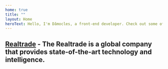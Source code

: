 ```yaml
---
home: true
title: ""
layout: Home
heroText: Hello, I'm Dâmocles, a front-end developer. Check out some of my projects below.
---
```


## [Realtrade](/work/realtrade/) - <span>The Realtrade is a global company that provides state-of-the-art technology and intelligence.</span>
